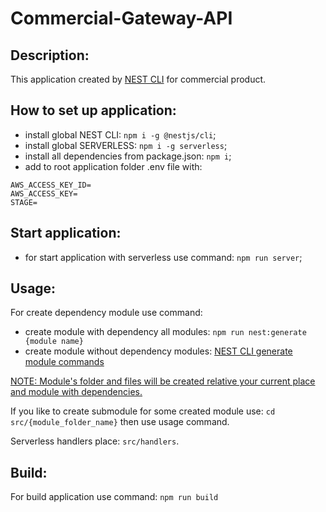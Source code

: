 # Commercial-Gateway-API

## Description:

This application created by [NEST CLI](https://nestjs.com/) for commercial product.

## How to set up application:

* install global NEST CLI: `npm i -g @nestjs/cli`;
* install global SERVERLESS: `npm i -g serverless`;
* install all dependencies from package.json: `npm i`;
* add to root application folder .env file with:
```
AWS_ACCESS_KEY_ID=
AWS_ACCESS_KEY=
STAGE=
```


## Start application: 

* for start application with serverless use command: `npm run server`;

## Usage:

For create dependency module use command:
* create module with dependency all modules: `npm run nest:generate {module name}`
* create module without dependency modules: [NEST CLI generate module commands](https://docs.nestjs.com/cli/usages) 

<ins>
NOTE: Module's folder and files will be created relative your current place and module with dependencies.
</ins>

If you like to create submodule for some created module use: `cd src/{module_folder_name}` then use usage command.

Serverless handlers place: `src/handlers`.

## Build:

For build application use command: `npm run build`
